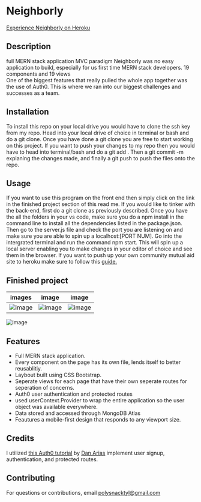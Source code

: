 # Neighborly
<a href="https://dashboard.heroku.com/apps/infinite-forest-58133">Experience Neighborly on Heroku</a></li>

## Description 

full MERN stack application
MVC paradigm 
Neighborly was no easy application to build, especially for us first time MERN stack developers. 
19 components and 19 views  
One of the biggest features that really pulled the whole app together was the use of Auth0. This is where we ran into our biggest challenges and successes as a team. 

## Installation

To install this repo on your local drive you would have to clone the ssh key from my repo. Head into your local drive of choice in terminal or bash and do a git clone. Once you have done a git clone you are free to start working on this project. If you want to push your changes to my repo then you would have to head into terminal/bash and do a git add . Then a git commit -m explaning the changes made, and finally a git push to push the files onto the repo. 

## Usage 

If you want to use this program on the front end then simply click on the link in the finished project section of this read me. If you would like to tinker with the back-end, first do a git clone as previously described. Once you have the all the folders in your vs code, make sure you do a npm install in the command line to install all the dependencies listed in the package.json. Then go to the server.js file and check the port you are listening on and make sure you are able to spin up a localhost:[PORT NUM]. Go into the intergrated terminal and run the command npm start. This will spin up a local server enabling you to make changes in your editor of choice and see them in the browser. If you want to push up your own community mutual aid site to heroku make sure to follow this <a href="https://blog.heroku.com/deploying-react-with-zero-configuration" target="_blank">guide.</a>

## Finished project

images | image | image
------------ | ------------- | -------------
![image](/https://raw.githubusercontent.com/polysnacktyl/project3/amanda/images/Screen%20Shot%202021-05-20%20at%209.34.44%20AM.png)| ![image](/https://raw.githubusercontent.com/polysnacktyl/project3/amanda/images/Screen%20Shot%202021-05-20%20at%209.41.15%20AM.png) | ![image](/https://raw.githubusercontent.com/polysnacktyl/project3/amanda/images/Screen%20Shot%202021-05-20%20at%209.47.30%20AM.png)

![image](/https://raw.githubusercontent.com/polysnacktyl/project3/amanda/images/Screen%20Shot%202021-05-20%20at%209.53.34%20AM.png)


## Features
<ul>
<li> Full MERN stack application.</li>
<li> Every component on the page has its own file, lends itself to better reusablitiy.</li>
<li> Laybout built using CSS Bootstrap.</li>
<li>Seperate views for each page that have their own seperate routes for seperation of concerns.</li>
<li>Auth0 user authentication and protected routes</li>
<li>used userContext.Provider to wrap the entire application so the user object was available everywhere.</li>
<li>Data stored and accessed through MongoDB Atlas</li>
<li>Feautures a mobile-first design that responds to any viewport size.</li>
</ul>


## Credits
I utilized [this Auth0 tutorial](https://auth0.com/blog/complete-guide-to-react-user-authentication/) by [Dan Arias](https://auth0.com/blog/authors/dan-arias/) implement user signup, authentication, and protected routes.


## Contributing

For questions or contributions, email polysnacktyl@gmail.com

